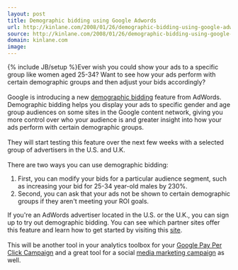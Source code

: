 ```yaml
---
layout: post
title: Demographic bidding using Google Adwords
url: http://kinlane.com/2008/01/26/demographic-bidding-using-google-adwords/
source: http://kinlane.com/2008/01/26/demographic-bidding-using-google-adwords/
domain: kinlane.com
image: 
---
```

{% include JB/setup %}Ever wish you could show your ads to a specific group like women aged 25-34? Want to see how your ads perform with certain demographic groups and then adjust your bids accordingly?<br />
<br />
Google is introducing a new <a href="http://adwords.google.com/support/bin/answer.py?answer=80588">demographic bidding</a> feature from AdWords. Demographic bidding helps you display your ads to specific gender and age group audiences on some sites in the Google content network, giving you more control over who your audience is and greater insight into how your ads perform with certain demographic groups.<br />
<br />
They will start testing this feature over the next few weeks with a selected group of advertisers in the U.S. and U.K.<br />
<br />
There are two ways you can use demographic bidding:<br />
<ol class="mainlist">
     <li>First, you can modify your bids for a particular audience segment, such as increasing your bid for 25-34 year-old males by 230%.
     </li>
     <li>Second, you can ask that your ads not be shown to certain demographic groups if they aren't meeting your ROI goals.<br />
     </li>
</ol>If you're an AdWords advertiser located in the U.S. or the U.K., you can sign up to try out demographic bidding. You can see which partner sites offer this feature and learn how to get started by visiting this <a href="https://services.google.com/demographicbidding/">site</a>.<br />
<br />
This will be another tool in your analytics toolbox for your <a href="http://www.oregonlocalsearch.com">Google Pay Per Click Campaign</a> and a great tool for a social <a href="http://www.socialmediasquad.com">media marketing campaign</a> as well.
